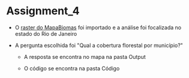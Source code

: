 # Assignment_4

* O [raster do MapaBiomas](https://storage.googleapis.com/mapbiomas-public/brasil/collection-6/lclu/coverage/brasil_coverage_2020.tif) foi importado e a análise foi focalizada no estado do Rio de Janeiro

* A pergunta escolhida foi "Qual a cobertura florestal por município?" 

  * A resposta se encontra no mapa na pasta Output

  * O código se encontra na pasta Código
